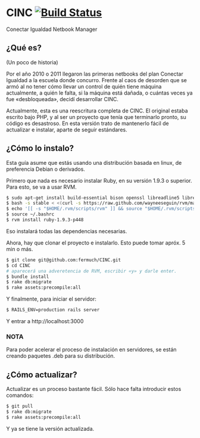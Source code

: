 # CINC [![Build Status](https://travis-ci.org/fermuch/CINC.png?branch=master)](https://travis-ci.org/fermuch/CINC)

Conectar Igualdad Netbook Manager

## ¿Qué es?

(Un poco de historia)

Por el año 2010 o 2011 llegaron las primeras netbooks del plan Conectar Igualdad a la escuela donde concurro. Frente al caos de desorden que se armó al no tener cómo llevar un control de quién tiene máquina actualmente, a quién le falta, si la máquina está dañada, o cuántas veces ya fue «desbloqueada», decidí desarrollar CINC.

Actualmente, esta es una reescritura completa de CINC. El original estaba escrito bajo PHP, y al ser un proyecto que tenía que terminarlo pronto, su código es desastroso. En esta versión trato de mantenerlo fácil de actualizar e instalar, aparte de seguir estándares.

## ¿Cómo lo instalo?

Esta guía asume que estás usando una distribución basada en linux, de preferencia Debian o derivados.

Primero que nada es necesario instalar Ruby, en su versión 1.9.3 o superior. Para esto, se va a usar RVM.

```bash
$ sudo apt-get install build-essential bison openssl libreadline5 libreadline-dev curl git-core zlib1g zlib1g-dev libssl-dev vim libsqlite3-0 libsqlite3-dev sqlite3 libreadline-dev libxml2-dev git-core subversion autoconf
$ bash -s stable < <(curl -s https://raw.github.com/wayneeseguin/rvm/master/binscripts/rvm-installer)
$ echo '[[ -s "$HOME/.rvm/scripts/rvm" ]] && source "$HOME/.rvm/scripts/rvm"' >> ~/.bashrc
$ source ~/.bashrc
$ rvm install ruby-1.9.3-p448
```

Eso instalará todas las dependencias necesarias.

Ahora, hay que clonar el proyecto e instalarlo. Esto puede tomar apróx. 5 min o más.

```bash
$ git clone git@github.com:fermuch/CINC.git
$ cd CINC
# aparecerá una adveretencia de RVM, escribir «y» y darle enter.
$ bundle install
$ rake db:migrate
$ rake assets:precompile:all
```

Y finalmente, para iniciar el servidor:

```bash
$ RAILS_ENV=production rails server
```
Y entrar a http://localhost:3000


### NOTA
Para poder acelerar el proceso de instalación en servidores, se están creando paquetes .deb para su distribución.

## ¿Cómo actualizar?

Actualizar es un proceso bastante fácil. Sólo hace falta introducir estos comandos:

```bash
$ git pull
$ rake db:migrate
$ rake assets:precompile:all
```

Y ya se tiene la versión actualizada.
